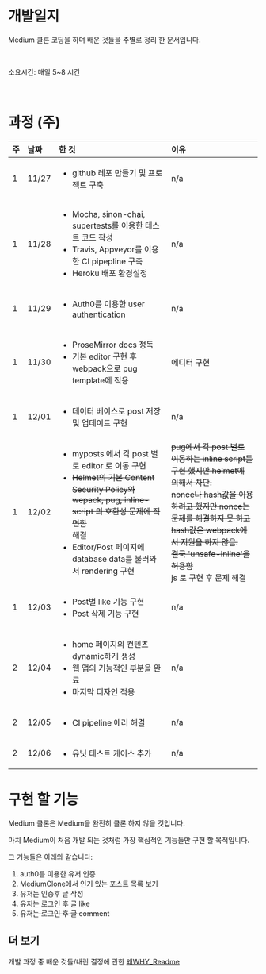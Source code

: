 # 개발일지

Medium 클론 코딩을 하며 배운 것들을 주별로 정리 한 문서입니다. 

<br>

소요시간: 매일 5~8 시간

<br>


# 과정 (주)

|주|날짜|한 것|이유|
|:-|:--|:----|:---|
|1|11/27|<ul><li>github 레포 만들기 및 프로젝트 구축</li></ul>|n/a|
|1|11/28|<ul><li>Mocha, sinon-chai, supertests를 이용한 테스트 코드 작성</li><li>Travis, Appveyor를 이용한 CI pipepline 구축</li><li>Heroku 배포 환경설정</li></ul>|n/a|
|1|11/29|<ul><li>Auth0를 이용한 user authentication</li></ul>|n/a|
|1|11/30|<ul><li>ProseMirror docs 정독</li><li>기본 editor 구현 후 webpack으로 pug template에 적용</li></ul>|에디터 구현|
|1|12/01|<ul><li>데이터 베이스로 post 저장 및 업데이트 구현</li></ul>|n/a|
|1|12/02|<ul><li>myposts 에서 각 post 별로 editor 로 이동 구현</li><li>~~Helmet의 기본 Content Security Policy와 wepack, pug, inline-script 의 호환성 문제에 직면함~~<br>해결</li><li>Editor/Post 페이지에 database data를 불러와서 rendering 구현</li><ul>|~~pug에서 각 post 별로 이동하는 inline script를 구현 했지만 helmet에 의해서 차단.<br> nonce나 hash값을 이용하려고 했지만 nonce는 문제를 해결하지 못 하고 hash값은 webpack에서 지원을 하지 않음.<br>결국 'unsafe-inline'을 허용함~~ <br>js 로 구현 후 문제 해결|
|1|12/03|<ul><li>Post별 like 기능 구현</li><li>Post 삭제 기능 구현</li></ul>|n/a|
|2|12/04|<ul><li>home 페이지의 컨텐츠 dynamic하게 생성</li><li>웹 앱의 기능적인 부분을 완료</li><li>마지막 디자인 적용</li></ul>|n/a|
|2|12/05|<ul><li>CI pipeline 에러 해결</li></ul>|n/a|
|2|12/06|<ul><li>유닛 테스트 케이스 추가</li></ul>|n/a|


# 구현 할 기능

Medium 클론은 Medium을 완전히 클론 하지 않을 것입니다. 

마치 Medium이 처음 개발 되는 것처럼 가장 핵심적인 기능들만 구현 할 목적입니다. 

그 기능들은 아래와 같습니다:

1. auth0를 이용한 유저 인증 
2. MediumClone에서 인기 있는 포스트 목록 보기
3. 유저는 인증후 글 작성
4. 유저는 로그인 후 글 like
5. ~~유저는 로그인 후 글 comment~~

## 더 보기

개발 과정 중 배운 것들/내린 결정에 관한 [왜WHY_Readme](https://www.github.com/json9512/mediumclone/blob/master/WHY_kr.md)
